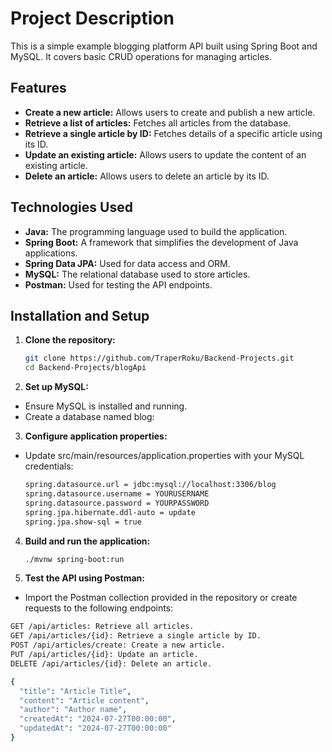 # Project Description
This is a simple example blogging platform API built using Spring Boot and MySQL. It covers basic CRUD operations for managing articles.

## Features
- **Create a new article:** Allows users to create and publish a new article.
- **Retrieve a list of articles:** Fetches all articles from the database.
- **Retrieve a single article by ID:** Fetches details of a specific article using its ID.
- **Update an existing article:** Allows users to update the content of an existing article.
- **Delete an article:** Allows users to delete an article by its ID.

## Technologies Used
- **Java:** The programming language used to build the application.
- **Spring Boot:** A framework that simplifies the development of Java applications.
- **Spring Data JPA:** Used for data access and ORM.
- **MySQL:** The relational database used to store articles.
- **Postman:** Used for testing the API endpoints.

## Installation and Setup

1. **Clone the repository:**
   ```bash
   git clone https://github.com/TraperRoku/Backend-Projects.git
   cd Backend-Projects/blogApi

2. **Set up MySQL:**
- Ensure MySQL is installed and running.
- Create a database named blog:

3. **Configure application properties:**
- Update src/main/resources/application.properties with your MySQL credentials:
  ```bash
  spring.datasource.url = jdbc:mysql://localhost:3306/blog
  spring.datasource.username = YOURUSERNAME
  spring.datasource.password = YOURPASSWORD
  spring.jpa.hibernate.ddl-auto = update
  spring.jpa.show-sql = true
  
4. **Build and run the application:**
   ```bash
   ./mvnw spring-boot:run
   
5. **Test the API using Postman:**

- Import the Postman collection provided in the repository or create requests to the following endpoints:
```bash
GET /api/articles: Retrieve all articles.
GET /api/articles/{id}: Retrieve a single article by ID.
POST /api/articles/create: Create a new article.
PUT /api/articles/{id}: Update an article.
DELETE /api/articles/{id}: Delete an article.

{
  "title": "Article Title",
  "content": "Article content",
  "author": "Author name",
  "createdAt": "2024-07-27T00:00:00",
  "updatedAt": "2024-07-27T00:00:00"
}

  
  
